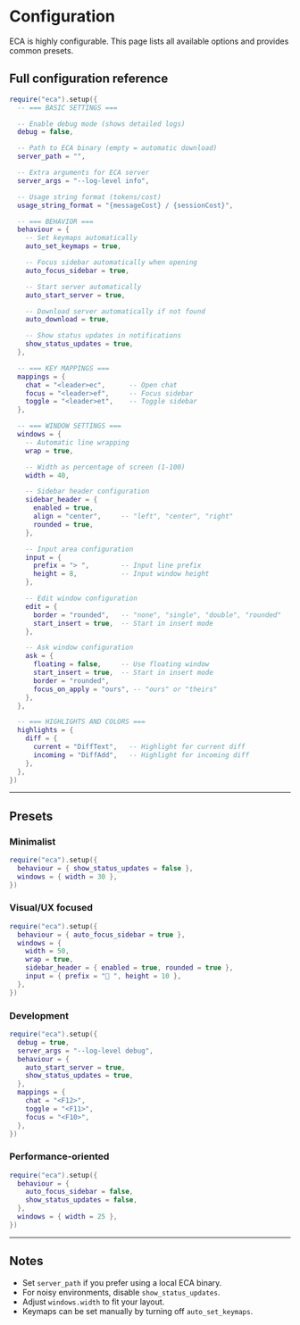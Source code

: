 # Configuration

ECA is highly configurable. This page lists all available options and provides common presets.

## Full configuration reference

```lua
require("eca").setup({
  -- === BASIC SETTINGS ===

  -- Enable debug mode (shows detailed logs)
  debug = false,

  -- Path to ECA binary (empty = automatic download)
  server_path = "",

  -- Extra arguments for ECA server
  server_args = "--log-level info",

  -- Usage string format (tokens/cost)
  usage_string_format = "{messageCost} / {sessionCost}",

  -- === BEHAVIOR ===
  behaviour = {
    -- Set keymaps automatically
    auto_set_keymaps = true,

    -- Focus sidebar automatically when opening
    auto_focus_sidebar = true,

    -- Start server automatically
    auto_start_server = true,

    -- Download server automatically if not found
    auto_download = true,

    -- Show status updates in notifications
    show_status_updates = true,
  },

  -- === KEY MAPPINGS ===
  mappings = {
    chat = "<leader>ec",      -- Open chat
    focus = "<leader>ef",     -- Focus sidebar
    toggle = "<leader>et",    -- Toggle sidebar
  },

  -- === WINDOW SETTINGS ===
  windows = {
    -- Automatic line wrapping
    wrap = true,

    -- Width as percentage of screen (1-100)
    width = 40,

    -- Sidebar header configuration
    sidebar_header = {
      enabled = true,
      align = "center",     -- "left", "center", "right"
      rounded = true,
    },

    -- Input area configuration
    input = {
      prefix = "> ",        -- Input line prefix
      height = 8,           -- Input window height
    },

    -- Edit window configuration
    edit = {
      border = "rounded",   -- "none", "single", "double", "rounded"
      start_insert = true,  -- Start in insert mode
    },

    -- Ask window configuration
    ask = {
      floating = false,     -- Use floating window
      start_insert = true,  -- Start in insert mode
      border = "rounded",
      focus_on_apply = "ours", -- "ours" or "theirs"
    },
  },

  -- === HIGHLIGHTS AND COLORS ===
  highlights = {
    diff = {
      current = "DiffText",   -- Highlight for current diff
      incoming = "DiffAdd",   -- Highlight for incoming diff
    },
  },
})
```

---

## Presets

### Minimalist
```lua
require("eca").setup({
  behaviour = { show_status_updates = false },
  windows = { width = 30 },
})
```

### Visual/UX focused
```lua
require("eca").setup({
  behaviour = { auto_focus_sidebar = true },
  windows = {
    width = 50,
    wrap = true,
    sidebar_header = { enabled = true, rounded = true },
    input = { prefix = "💬 ", height = 10 },
  },
})
```

### Development
```lua
require("eca").setup({
  debug = true,
  server_args = "--log-level debug",
  behaviour = {
    auto_start_server = true,
    show_status_updates = true,
  },
  mappings = {
    chat = "<F12>",
    toggle = "<F11>",
    focus = "<F10>",
  },
})
```

### Performance-oriented
```lua
require("eca").setup({
  behaviour = {
    auto_focus_sidebar = false,
    show_status_updates = false,
  },
  windows = { width = 25 },
})
```

---

## Notes
- Set `server_path` if you prefer using a local ECA binary.
- For noisy environments, disable `show_status_updates`.
- Adjust `windows.width` to fit your layout.
- Keymaps can be set manually by turning off `auto_set_keymaps`.
